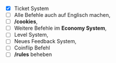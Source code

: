 - [x] Ticket System
- [ ] Alle Befehle auch auf Englisch machen,
- [ ] **/cookies**,
- [ ] Weitere Befehle im **Economy System**,
- [ ] Level System,
- [ ] Neues Feedback System,
- [ ] Coinflip Befehl
- [ ] **/rules** beheben